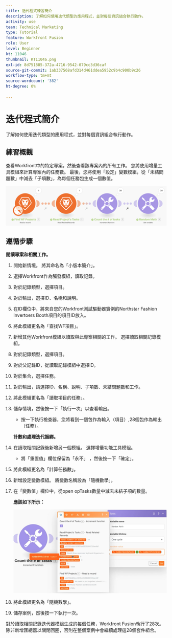 ```yaml
---
title: 迭代程式練習簡介
description: 了解如何使用迭代類型的應用程式，並對每個資訊組合執行動作。
activity: use
team: Technical Marketing
type: Tutorial
feature: Workfront Fusion
role: User
level: Beginner
kt: 11046
thumbnail: KT11046.png
exl-id: 8d751885-372a-4716-9542-079cc3d36caf
source-git-commit: 1ab337568afd314d461ddea5952c9b4c900b9c26
workflow-type: tm+mt
source-wordcount: '382'
ht-degree: 0%

---
```


# 迭代程式簡介

了解如何使用迭代類型的應用程式，並對每個資訊組合執行動作。

## 練習概觀

查看Workfront中的特定專案，然後查看該專案內的所有工作。 您將使用增量工具模組來計算專案內的任務數。 最後，您將使用「設定」變數模組，從「未結問題數」中減去「子項數」，為每個任務包生成一個數值。

![迭代器簡介影像1](../12-exercises/assets/introduction-to-iterators-walkthrough-1.png)

## 遵循步驟

**閱讀專案和相關工作。**

1. 開始新情境。 將其命名為「小版本簡介」。
1. 選擇Workfront作為觸發模組，讀取記錄。
1. 對於記錄類型，選擇項目。
1. 對於輸出，選擇ID、名稱和說明。
1. 在ID欄位中，將來自您的Workfront測試驅動器實例的Northstar Fashion Invertoers Booth項目的項目ID放入。
1. 將此模組更名為「查找WF項目」。
1. 新增其他Workfront模組以讀取與此專案相關的工作。 選擇讀取相關記錄模組。
1. 對於記錄類型，選擇項目。
1. 對於父記錄ID，從讀取記錄模組中選擇ID。
1. 對於集合，選擇任務。
1. 對於輸出，請選擇ID、名稱、說明、子項數、未結問題數和工作。
1. 將此模組更名為「讀取項目的任務」。
1. 儲存情境，然後按一下「執行一次」以查看輸出。

   + 按一下執行檢查器，您將看到一個包作為輸入（項目）,28個包作為輸出（任務）。

   **計數和處理迭代捆綁。**

1. 在讀取相關記錄後新增另一個模組。 選擇增量功能工具模組。

   + 將「重置值」欄位保留為「永不」 ，然後按一下「確定」。

1. 將此模組更名為「計算任務數」。
1. 新增設定變數模組。 將變數名稱設為「隨機數學」。
1. 在「變數值」欄位中，從open opTasks數量中減去未結子項的數量。

   **應該如下所示：**

   ![迭代器簡介圖2](../12-exercises/assets/introduction-to-iterators-walkthrough-2.png)

1. 將此模組更名為「隨機數學」。
1. 儲存案例，然後按一下執行一次。

對於讀取相關記錄迭代器模組生成的每個任務，Workfront Fusion執行了28次。 除非新增匯總器以關閉回圈，否則在整個案例中會繼續處理這28個套件組合。
